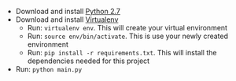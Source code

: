 - Download and install [Python 2.7](https://www.python.org/download/releases/2.7/)
- Download and install [Virtualenv](https://virtualenv.pypa.io/en/stable/)
  - Run: `virtualenv env`. This will create your virtual environment
  - Run: `source env/bin/activate`. This is use your newly created environment
  - Run: `pip install -r requirements.txt`. This will install the dependencies needed for this project
- Run: `python main.py`

